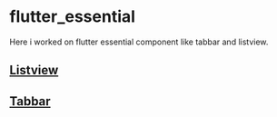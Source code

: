 # flutter_essential
Here i worked on flutter essential component like tabbar and listview.
## [Listview](https://github.com/Aziz-Ru/Flutter-essential/tree/branch-2)  

## [Tabbar](https://github.com/Aziz-Ru/Flutter-essential/tree/tabbar)